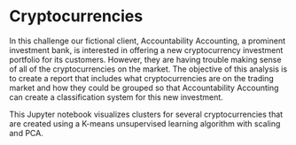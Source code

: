 # Cryptocurrencies

In this challenge our fictional client, Accountability Accounting, a prominent investment bank, is interested in offering a new cryptocurrency investment portfolio for its customers. However, they are having trouble making sense of all of the cryptocurrencies on the market. The objective of this analysis is to create a report that includes what cryptocurrencies are on the trading market and how they could be grouped so that Accountability Accounting can create a classification system for this new investment.

This Jupyter notebook visualizes clusters for several cryptocurrencies that are created using a K-means unsupervised learning algorithm with scaling and PCA. 
